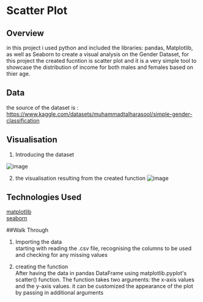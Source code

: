 # Scatter Plot 
## Overview
in this project i used python and included the libraries: pandas, Matplotlib, as well as Seaborn to create a visual analysis on the Gender Dataset, for this project the created fucntion is scatter plot and it is a very simple tool to showcase the distribution of income for both males and females based on thier age.
## Data 
the source of the dataset is : https://www.kaggle.com/datasets/muhammadtalharasool/simple-gender-classification  
## Visualisation  

1. Introducing the dataset 

![image](https://user-images.githubusercontent.com/123089800/231682321-772aa9fa-a903-4682-93c6-1f933e08d1ff.png)

2. the visualisation resulting from the created function 
![image](https://user-images.githubusercontent.com/123089800/231683128-355a3f9c-8000-49b1-affa-4ed80dd0cc04.png)

## Technologies Used
[matplotlib](https://matplotlib.org/)  
[seaborn](https://seaborn.pydata.org/)

##Walk Through
1. Importing the data  
starting with reading the .csv file, recognising the columns to be used and checking for any  missing values  

2. creating the function  
After having the data in pandas DataFrame using matplotlib.pyplot's scatter() function. The function takes two arguments: the x-axis values and the y-axis values. it can be customized the appearance of the plot by passing in additional arguments

